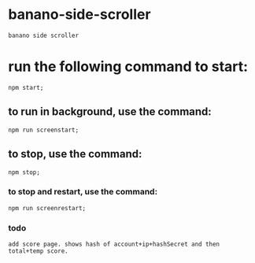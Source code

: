 # banano-side-scroller

    banano side scroller

# run the following command to start:

    npm start;

## to run in background, use the command:

    npm run screenstart;

## to stop, use the command:

    npm stop;

### to stop and restart, use the command:

    npm run screenrestart;

### todo

    add score page. shows hash of account+ip+hashSecret and then total+temp score.
